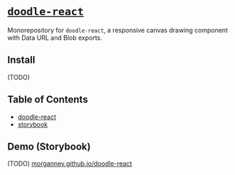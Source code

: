 # [`doodle-react`](https://www.npmjs.com/package/doodle-react)

Monorepository for `doodle-react`, a responsive canvas drawing component with Data URL and Blob exports.

## Install

(TODO)

## Table of Contents

* [doodle-react](./packages/doodle-react)
* [storybook](./packages/story)

## Demo (Storybook)

(TODO)
[morganney.github.io/doodle-react](https://morganney.github.io/doodle-react/)
